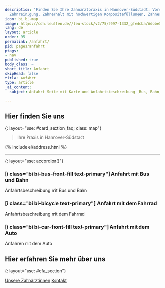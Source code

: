 ```yaml
---
description: 'Finden Sie Ihre Zahnarztpraxis in Hannover-Südstadt: Vorsorge, Professionelle
  Zahnreinigung, Zahnerhalt mit hochwertigen Kompositefüllungen, Zahnersatz'
icon: bi bi-map
image: https://cdn.leuffen.de//leu-stock/v2/75/3997-1332_gfedcba/AdobeStock_408777375.webp
lang: de
layout: article
order: 95
permalink: /anfahrt/
pid: pages/anfahrt
ptags:
- nav
published: true
body_class: ~
short_title: Anfahrt
skipHead: false
title: Anfahrt
type: article
_ai_content: 
  subject: Anfahrt Seite mit Karte und Anfahrtsbeschreibung (Bus, Bahn, Auto, Fahrrad)
    
---
```





## Hier finden Sie uns
{: layout="use: #card_section_faq; class: map"}

> Ihre Praxis in Hannover-Südstadt

<map data-map-url="{{site.data.general.map_url}}" style="--joda-use: map()"></map>

{% include el/address.html %}


---
{: layout="use: accordion()"}

### [i class="bi bi-bus-front-fill text-primary"] Anfahrt mit Bus und Bahn

Anfahrtsbeschreibung mit Bus und Bahn

### [i class="bi bi-bicycle text-primary"] Anfahrt mit dem Fahrrad

Anfahrtsbeschreibung mit dem Fahrrad

### [i class="bi bi-car-front-fill text-primary"] Anfahrt mit dem Auto

Anfahren mit dem Auto

## Hier erfahren Sie mehr über uns
{: layout="use: #cfa_section"}

[Unsere Zahnärztinnen](/über-uns)
[Kontakt](/kontakt)



